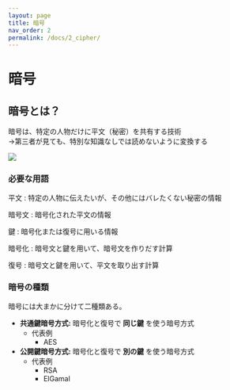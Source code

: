 ```yaml
---
layout: page
title: 暗号
nav_order: 2
permalink: /docs/2_cipher/
---
```



# 暗号
## 暗号とは？

暗号は、特定の人物だけに平文（秘密）を共有する技術  
→第三者が見ても、特別な知識なしでは読めないように変換する

<img src="../../img/cipher.png" />

### 必要な用語

平文
: 特定の人物に伝えたいが、その他にはバレたくない秘密の情報

暗号文
: 暗号化された平文の情報

鍵
: 暗号化または復号に用いる情報

暗号化
: 暗号文と鍵を用いて、暗号文を作りだす計算

復号
: 暗号文と鍵を用いて、平文を取り出す計算

### 暗号の種類

暗号には大まかに分けて二種類ある。

- **共通鍵暗号方式:** 暗号化と復号で **同じ鍵** を使う暗号方式
  - 代表例
    - AES
- **公開鍵暗号方式:** 暗号化と復号で **別の鍵** を使う暗号方式
  - 代表例
    - RSA
    - ElGamal
